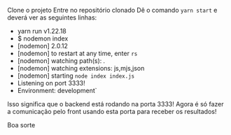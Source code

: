 Clone o projeto
Entre no repositório clonado
Dê o comando `yarn start` e deverá ver as seguintes linhas:

* yarn run v1.22.18
* $ nodemon index
* [nodemon] 2.0.12
* [nodemon] to restart at any time, enter `rs`
* [nodemon] watching path(s): *.*
* [nodemon] watching extensions: js,mjs,json
* [nodemon] starting `node index index.js`
* Listening on port 3333!
* Environment: development`

Isso significa que o backend está rodando na porta 3333!
Agora é só fazer a comunicação pelo front usando esta porta para receber os resultados!

Boa sorte
